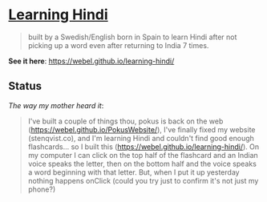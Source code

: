 # [Learning Hindi](https://webel.github.io/learning-hindi/)

> built by a Swedish/English born in Spain to learn Hindi after not picking up a word even after returning to India 7 times.

**See it here**: https://webel.github.io/learning-hindi/

## Status

_The way my mother heard it_:

> I've built a couple of things thou, pokus is back on the web (https://webel.github.io/PokusWebsite/), I've finally fixed my website (stenqvist.co), and I'm learning Hindi and couldn't find good enough flashcards... so I built this (https://webel.github.io/learning-hindi/). On my computer I can click on the top half of the flashcard and an Indian voice speaks the letter, then on the bottom half and the voice speaks a word beginning with that letter. But, when I put it up yesterday nothing happens onClick (could you try just to confirm it's not just my phone?)
